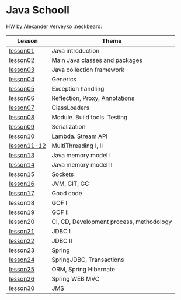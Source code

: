 # Java Schooll
HW by Alexander Verveyko :neckbeard:

Lesson | Theme
------------ | -------------
[lesson01](https://github.com/averveiko/javaSchool/tree/master/lesson01) | Java introduction
[lesson02](https://github.com/averveiko/javaSchool/tree/master/lesson02) | Main Java classes and packages
[lesson03](https://github.com/averveiko/javaSchool/tree/master/lesson03) | Java collection framework
[lesson04](https://github.com/averveiko/javaSchool/tree/master/lesson04) | Generics
[lesson05](https://github.com/averveiko/javaSchool/tree/master/lesson05) | Exception handling
[lesson06](https://github.com/averveiko/javaSchool/tree/master/lesson06) | Reflection, Proxy, Annotations
[lesson07](https://github.com/averveiko/javaSchool/tree/master/lesson07) | ClassLoaders
[lesson08](https://github.com/averveiko/javaSchool/tree/master/lesson08) | Module. Build tools. Testing
[lesson09](https://github.com/averveiko/javaSchool/tree/master/lesson09) | Serialization
[lesson10](https://github.com/averveiko/javaSchool/tree/master/lesson10) | Lambda. Stream API
[lesson11-12](https://github.com/averveiko/javaSchool/tree/master/lesson12/ThreadPool) | MultiThreading I, II
[lesson13](https://github.com/averveiko/javaSchool/tree/master/lesson13) | Java memory model I
[lesson14](https://github.com/averveiko/javaSchool/tree/master/lesson14) | Java memory model II
[lesson15](https://github.com/averveiko/javaSchool/tree/master/lesson15) | Sockets
[lesson16](https://github.com/averveiko/javaSchool/tree/master/lesson16/JIT_GC) | JVM, GIT, GC
[lesson17](https://github.com/averveiko/javaSchool/tree/master/lesson17) | Good code
lesson18 | GOF I
lesson19 | GOF II
lesson20 | CI, CD, Development process, methodology
[lesson21](https://github.com/averveiko/javaSchool/tree/master/lesson21) | JDBC I
[lesson22](https://github.com/averveiko/javaSchool/tree/master/lesson22) | JDBC II
lesson23 | Spring
[lesson24](https://github.com/averveiko/javaSchool/tree/master/lesson24) | SpringJDBC, Transactions
[lesson25](https://github.com/averveiko/javaSchool/tree/master/lesson25) | ORM, Spring Hibernate
[lesson26](https://github.com/averveiko/javaSchool/tree/master/lesson26) | Spring WEB MVC
[lesson30](https://github.com/averveiko/javaSchool/tree/master/lesson30) | JMS
